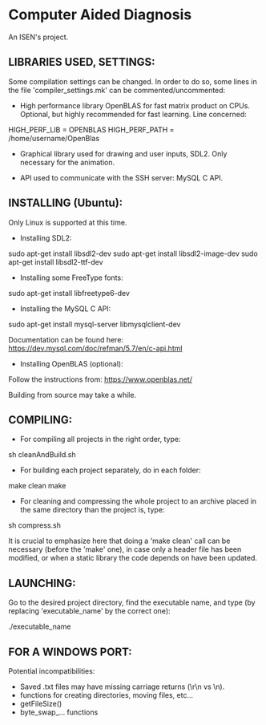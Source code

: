 # Computer Aided Diagnosis

An ISEN's project.


LIBRARIES USED, SETTINGS:
-------------------------

Some compilation settings can be changed. In order to do so,
some lines in the file 'compiler_settings.mk' can be commented/uncommented:


- High performance library OpenBLAS for fast matrix product on CPUs.
  Optional, but highly recommended for fast learning. Line concerned:

HIGH_PERF_LIB = OPENBLAS
HIGH_PERF_PATH = /home/username/OpenBlas


- Graphical library used for drawing and user inputs, SDL2.
  Only necessary for the animation.


- API used to communicate with the SSH server: MySQL C API.


INSTALLING (Ubuntu):
--------------------

Only Linux is supported at this time.


- Installing SDL2:

sudo apt-get install libsdl2-dev
sudo apt-get install libsdl2-image-dev
sudo apt-get install libsdl2-ttf-dev


- Installing some FreeType fonts:

sudo apt-get install libfreetype6-dev


- Installing the MySQL C API:

sudo apt-get install mysql-server libmysqlclient-dev

Documentation can be found here: https://dev.mysql.com/doc/refman/5.7/en/c-api.html


- Installing OpenBLAS (optional):

Follow the instructions from: https://www.openblas.net/

Building from source may take a while.


COMPILING:
----------

- For compiling all projects in the right order, type:

sh cleanAndBuild.sh


- For building each project separately, do in each folder:

make clean
make


- For cleaning and compressing the whole project to an archive
  placed in the same directory than the project is, type:

sh compress.sh


It is crucial to emphasize here that doing a 'make clean' call can be necessary
(before the 'make' one), in case only a header file has been modified, or when
a static library the code depends on have been updated.


LAUNCHING:
----------


Go to the desired project directory, find the executable name, and type
(by replacing 'executable_name' by the correct one):

./executable_name


FOR A WINDOWS PORT:
-------------------

Potential incompatibilities:

- Saved .txt files may have missing carriage returns (\r\n vs \n).
- functions for creating directories, moving files, etc...
- getFileSize()
- byte_swap_... functions
